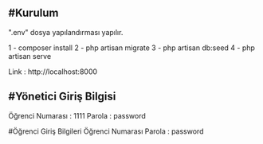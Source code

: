#Kurulum
--
".env" dosya yapılandırması yapılır.

1 - composer install
2 - php artisan migrate
3 - php artisan db:seed
4 - php artisan serve

Link : http://localhost:8000

#Yönetici Giriş Bilgisi 
--
Öğrenci Numarası : 1111
Parola : password

#Öğrenci Giriş Bilgileri 
Öğrenci Numarası
Parola : password